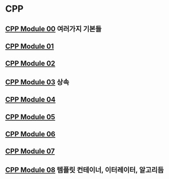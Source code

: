 # CPP

## [CPP Module 00](cpp00.md) 여러가지 기본들
## [CPP Module 01](cpp01.md)
## [CPP Module 02](cpp02.md)
## [CPP Module 03](cpp03.md) 상속
## [CPP Module 04](cpp04.md)
## [CPP Module 05](cpp05.md)
## [CPP Module 06](cpp06.md)
## [CPP Module 07](cpp07.md)
## [CPP Module 08](cpp08.md) 템플릿 컨테이너, 이터레이터, 알고리듬
